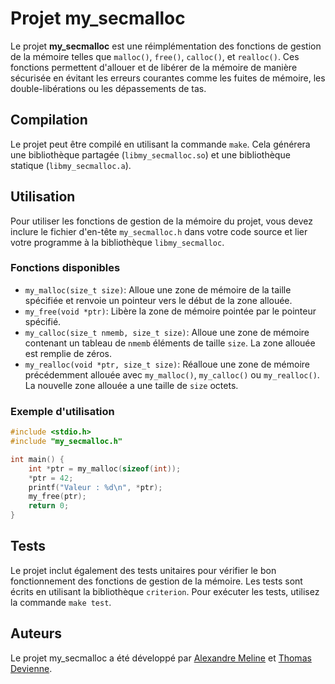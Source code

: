 # Projet my_secmalloc

Le projet **my_secmalloc** est une réimplémentation des fonctions de gestion de la mémoire telles que `malloc()`, `free()`, `calloc()`, et `realloc()`. Ces fonctions permettent d'allouer et de libérer de la mémoire de manière sécurisée en évitant les erreurs courantes comme les fuites de mémoire, les double-libérations ou les dépassements de tas.

## Compilation

Le projet peut être compilé en utilisant la commande `make`. Cela générera une bibliothèque partagée (`libmy_secmalloc.so`) et une bibliothèque statique (`libmy_secmalloc.a`).

## Utilisation

Pour utiliser les fonctions de gestion de la mémoire du projet, vous devez inclure le fichier d'en-tête `my_secmalloc.h` dans votre code source et lier votre programme à la bibliothèque `libmy_secmalloc`.

### Fonctions disponibles

- `my_malloc(size_t size)`: Alloue une zone de mémoire de la taille spécifiée et renvoie un pointeur vers le début de la zone allouée.
- `my_free(void *ptr)`: Libère la zone de mémoire pointée par le pointeur spécifié.
- `my_calloc(size_t nmemb, size_t size)`: Alloue une zone de mémoire contenant un tableau de `nmemb` éléments de taille `size`. La zone allouée est remplie de zéros.
- `my_realloc(void *ptr, size_t size)`: Réalloue une zone de mémoire précédemment allouée avec `my_malloc()`, `my_calloc()` ou `my_realloc()`. La nouvelle zone allouée a une taille de `size` octets.

### Exemple d'utilisation

```c
#include <stdio.h>
#include "my_secmalloc.h"

int main() {
    int *ptr = my_malloc(sizeof(int));
    *ptr = 42;
    printf("Valeur : %d\n", *ptr);
    my_free(ptr);
    return 0;
}
```

## Tests

Le projet inclut également des tests unitaires pour vérifier le bon fonctionnement des fonctions de gestion de la mémoire. Les tests sont écrits en utilisant la bibliothèque `criterion`. Pour exécuter les tests, utilisez la commande `make test`.

## Auteurs

Le projet my_secmalloc a été développé par [Alexandre Meline](https://www.linkedin.com/in/alexandre-m-020512234/) et [Thomas Devienne](https://ecole2600.com/](https://www.linkedin.com/in/thomas-devienne/?originalSubdomain=fr)https://www.linkedin.com/in/thomas-devienne/?originalSubdomain=fr).
